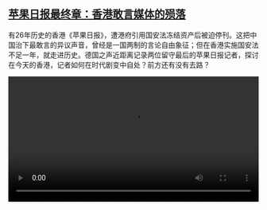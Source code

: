 <!--1626268625000-->
[苹果日报最终章：香港敢言媒体的殒落](https://www.dw.com/zh/%E8%8B%B9%E6%9E%9C%E6%97%A5%E6%8A%A5%E6%9C%80%E7%BB%88%E7%AB%A0%EF%BC%9A%E9%A6%99%E6%B8%AF%E6%95%A2%E8%A8%80%E5%AA%92%E4%BD%93%E7%9A%84%E6%AE%92%E8%90%BD/a-58264538)
------

<p>有26年历史的香港《苹果日报》，遭港府引用国安法冻结资产后被迫停刊。这把中国治下最敢言的异议声音，曾经是一国两制的言论自由象征；但在香港实施国安法不足一年，就走进历史。德国之声近距离记录两位留守最后的苹果日报记者，探讨在今天的香港，记者如何在时代剧变中自处？前方还有没有去路？</small></p><video src="https://tvdownloaddw-a.akamaihd.net/Events/mp4/vdt_zh/2021/bchi210714_001_appledaily_sd.mp4" controls style="width:100%"></video>
